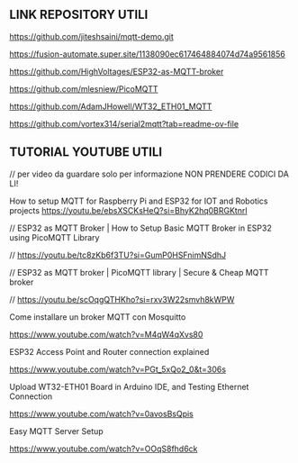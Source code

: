 
## LINK REPOSITORY UTILI

https://github.com/jiteshsaini/mqtt-demo.git

https://fusion-automate.super.site/1138090ec617464884074d74a9561856

https://github.com/HighVoltages/ESP32-as-MQTT-broker

https://github.com/mlesniew/PicoMQTT

https://github.com/AdamJHowell/WT32_ETH01_MQTT

https://github.com/vortex314/serial2mqtt?tab=readme-ov-file

## TUTORIAL YOUTUBE UTILI

// per video da guardare solo per informazione NON PRENDERE CODICI DA LI!


How to setup MQTT for Raspberry Pi and ESP32 for IOT and Robotics projects
https://youtu.be/ebsXSCKsHeQ?si=BhyK2hq0BRGKtnrl

//      ESP32 as MQTT Broker | How to Setup Basic MQTT Broker in ESP32 using PicoMQTT Library

//      https://youtu.be/tc8zKb6f3TU?si=GumP0HSFnimNSdhJ


//      ESP32 as MQTT broker | PicoMQTT library | Secure & Cheap MQTT broker

//      https://youtu.be/scOqgQTHKho?si=rxv3W22smvh8kWPW

Come installare un broker MQTT con Mosquitto

https://www.youtube.com/watch?v=M4qW4qXvs80

ESP32 Access Point and Router connection explained

https://www.youtube.com/watch?v=PGt_5xQo2_0&t=306s

Upload WT32-ETH01 Board in Arduino IDE, and Testing Ethernet Connection

https://www.youtube.com/watch?v=0avosBsQpis

Easy MQTT Server Setup

https://www.youtube.com/watch?v=OOqS8fhd6ck
